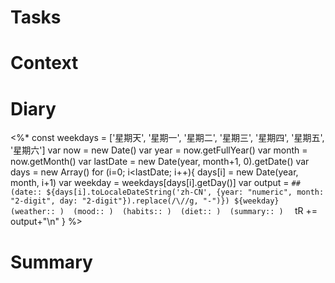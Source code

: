 # Tasks
# Context 
# Diary
<%*
const weekdays = ['星期天', '星期一', '星期二', '星期三', '星期四', '星期五', '星期六']
var now = new Date()
var year = now.getFullYear()
var month = now.getMonth()
var lastDate = new Date(year, month+1, 0).getDate()
var days = new Array()
for (i=0; i<lastDate; i++){
    days[i] = new Date(year, month, i+1)
    var weekday = weekdays[days[i].getDay()]
    var output = `## (date:: ${days[i].toLocaleDateString('zh-CN', {year: "numeric", month: "2-digit", day: "2-digit"}).replace(/\//g, "-")}) ${weekday}  (weather:: )  (mood:: )  (habits:: )  (diet:: )  (summary:: )  `
    tR += output+"\n"
}
%>
# Summary